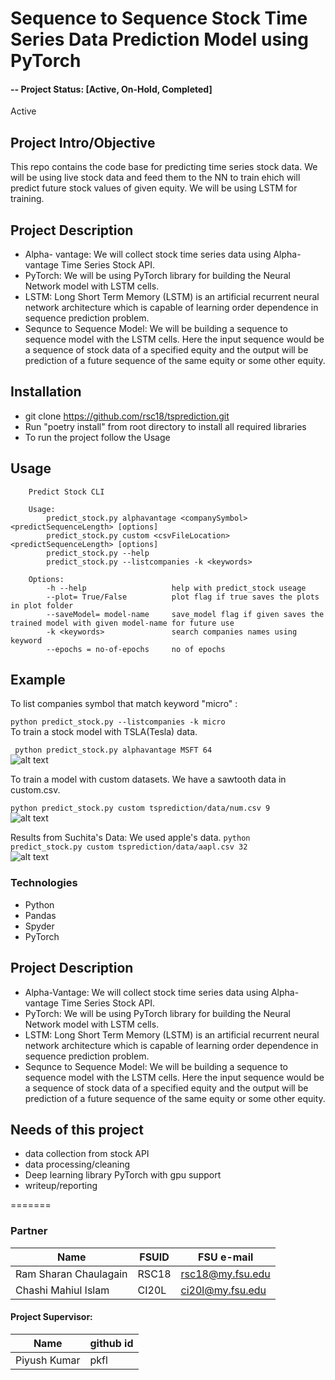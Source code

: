 # Sequence to Sequence Stock Time Series Data Prediction Model using PyTorch 

#### -- Project Status: [Active, On-Hold, Completed]
Active

## Project Intro/Objective
This repo contains the code base for predicting time series stock data. We will be using live stock data and feed them to the NN to train ehich will predict future stock values of given equity. We will be using LSTM for training. 

## Project Description
* Alpha- vantage: We will collect stock time series data using Alpha-vantage Time Series Stock API. 
* PyTorch: We will be using PyTorch library for building the Neural Network model with LSTM cells.
* LSTM: Long Short Term Memory (LSTM) is an artificial recurrent neural network architecture which is capable of learning order dependence in sequence prediction problem.
* Sequnce to Sequence Model: We will be building a sequence to sequence model with the LSTM cells. Here the input sequence would be a sequence of stock data of a specified equity and the output will be prediction of a future sequence of the same equity or some other equity. 

## Installation   
 * git clone https://github.com/rsc18/tsprediction.git
 * Run "poetry install" from root directory to install all required libraries
 * To run the project follow the Usage
 
## Usage

```
    Predict Stock CLI

    Usage:
        predict_stock.py alphavantage <companySymbol> <predictSequenceLength> [options]
        predict_stock.py custom <csvFileLocation> <predictSequenceLength> [options]
        predict_stock.py --help
        predict_stock.py --listcompanies -k <keywords>
 
    Options:
        -h --help                   help with predict_stock useage
        --plot= True/False          plot flag if true saves the plots in plot folder
        --saveModel= model-name     save_model flag if given saves the trained model with given model-name for future use
        -k <keywords>               search companies names using keyword
        --epochs = no-of-epochs     no of epochs

```
## Example
To list companies symbol that match keyword "micro" :

``` python predict_stock.py --listcompanies -k micro  ```       
To train a stock model with TSLA(Tesla) data.
    
``` python predict_stock.py alphavantage MSFT 64```      
![alt text](https://github.com/rsc18/tsprediction/blob/main/figures/MSFT-64-e300.png)

To train a model with custom datasets.  We have a sawtooth data in custom.csv.

``` python predict_stock.py custom tsprediction/data/num.csv 9   ```       
![alt text](https://github.com/rsc18/tsprediction/blob/main/figures/sawtooth.png)   

Results from Suchita's Data:
We used apple's data.
``` python predict_stock.py custom tsprediction/data/aapl.csv 32   ```     
![alt text](https://github.com/rsc18/tsprediction/blob/main/figures/S-AAPL-32-e300.png)


### Technologies
* Python
* Pandas
* Spyder
* PyTorch
 

## Project Description
* Alpha-Vantage: We will collect stock time series data using Alpha-vantage Time Series Stock API. 
* PyTorch: We will be using PyTorch library for building the Neural Network model with LSTM cells.
* LSTM: Long Short Term Memory (LSTM) is an artificial recurrent neural network architecture which is capable of learning order dependence in sequence prediction problem.
* Sequnce to Sequence Model: We will be building a sequence to sequence model with the LSTM cells. Here the input sequence would be a sequence of stock data of a specified equity and the output will be prediction of a future sequence of the same equity or some other equity. 


## Needs of this project

- data collection from stock API
- data processing/cleaning
- Deep learning library PyTorch with gpu support
- writeup/reporting



=======
### Partner
|Name     |  FSUID   |  FSU e-mail  |
|---------|-----------------|-------|
| Ram Sharan Chaulagain | RSC18 | rsc18@my.fsu.edu |
| Chashi Mahiul Islam | CI20L | ci20l@my.fsu.edu |

#### Project Supervisor:

|Name     |  github id   | 
|---------|-----------------|
|Piyush Kumar | pkfl |


